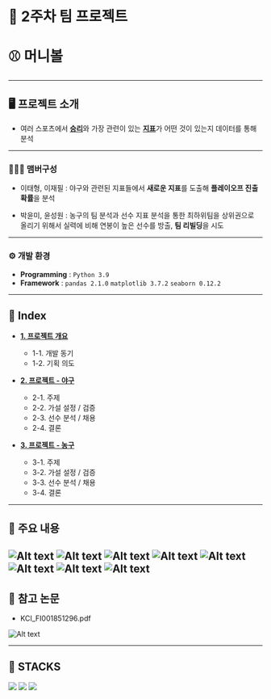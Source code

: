 # 🚩 2주차 팀 프로젝트
# <strong>⚾ 머니볼</strong>
----------------------------------------------------------

## 🖥️ 프로젝트 소개
-  여러 스포츠에서 [**승리**]()와 가장 관련이 있는 [**지표**]()가 어떤 것이 있는지 데이터를 통해 분석

----------------------------------------------------------


### 🧑‍🤝‍🧑 맴버구성
 - 이태형, 이재필 : 야구와 관련된 지표들에서 <strong>새로운 지표</strong>를 도출해 <strong>플레이오프 진출 확률</strong>을 분석

 - 박윤미, 윤성원 : 농구의 팀 분석과 선수 지표 분석을 통한 최하위팀을 상위권으로 올리기 위해서 실력에 비해 연봉이 높은 선수를 방출, <strong>팀 리빌딩</strong>을 시도

----------------------------------------------------------

### ⚙️ 개발 환경
- **Programming** : `Python 3.9`
- **Framework** : `pandas 2.1.0` `matplotlib 3.7.2` `seaborn 0.12.2`
----------------------------------------------------------
## 📝 Index
- [**1. 프로젝트 개요**]()
    - 1-1. 개발 동기
    - 1-2. 기획 의도

- [**2. 프로젝트 - 야구**]()
    - 2-1. 주제
    - 2-2. 가설 설정 / 검증
    - 2-3. 선수 분석 / 채용
	- 2-4. 결론


- [**3. 프로젝트 - 농구**]()
    - 3-1. 주제
    - 3-2. 가설 설정 / 검증
    - 3-3. 선수 분석 / 채용
	- 3-4. 결론

----------------------------------------------------------


## 📌 주요 내용
![Alt text](readme_img/image-1.png)
![Alt text](readme_img/image-2.png)
![Alt text](readme_img/image-3.png)
![Alt text](readme_img/image-4.png)
![Alt text](readme_img/image-5.png)
![Alt text](readme_img/image-6.png)
![Alt text](readme_img/image-7.png)
![Alt text](readme_img/image-8.png)
----------------------------------------------------------
## 📃 참고 논문
- KCI_FI001851296.pdf

![Alt text](readme_img/image.png)


----------------------------------------------------------
## 📓 STACKS
 <img src="https://img.shields.io/badge/Python-3776AB?style=for-the-badge&logo=Python&logoColor=white"> <img src="https://img.shields.io/badge/Jupyter-F37626?style=for-the-badge&logo=Jupyter&logoColor=white"> <img src="https://img.shields.io/badge/Pandas-150458?style=for-the-badge&logo=Pandas&logoColor=white">
